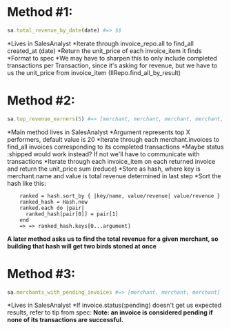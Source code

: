 # Method #1:
```rb
sa.total_revenue_by_date(date) #=> $$
```

*Lives in SalesAnalyst
*Iterate through invoice_repo.all to find_all created_at (date)
*Return the unit_price of each invoice_item it finds
*Format to spec
  *We may have to sharpen this to only include completed transactions
  per Transaction, since it's asking for revenue, but we have
  to us the unit_price from invoice_item (IIRepo.find_all_by_result)


# Method #2:
```rb
sa.top_revenue_earners(5) #=> [merchant, merchant, merchant, merchant, merchant]
```

  *Main method lives in SalesAnalyst
  *Argument represents top X performers, default value is 20
  *Iterate through each merchant.invoices to find_all invoices corresponding to its completed transactions
    *Maybe status :shipped would work instead? If not we'll have to communicate with transactions
  *Iterate through each invoice_item on each returned invoice and return the unit_price sum (reduce)
  *Store as hash, where key is merchant.name and value is total revenue determined in last step
  *Sort the hash like this: 
        
        ranked = hash.sort_by { |key/name, value/revenue| value/revenue }
        ranked_hash = Hash.new
        ranked.each do |pair|
          ranked_hash[pair[0]] = pair[1]
        end
        => => ranked_hash.keys[0...argument]

  **A later method asks us to find the total revenue for a given merchant, so building that hash will
    get two birds stoned at once**


# Method #3:
```rb
sa.merchants_with_pending_invoices #=> [merchant, merchant, merchant]
```

*Lives in SalesAnalyst
*If invoice.status(:pending) doesn't get us expected results, refer to tip from spec:
  **Note: an invoice is considered pending if none of its transactions are successful.**




